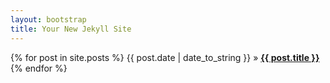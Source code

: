 ```yaml
---
layout: bootstrap
title: Your New Jekyll Site
---
```


<div id="home">

<!--POST BEGIN-->
<div class="post">
  {% for post in site.posts %}
  <span>{{ post.date | date_to_string }}</span> &raquo;
  <a href="{{ post.url }}" target="content">
    <strong>{{ post.title }}</strong>
  </a>
  <br />
  {% endfor %}
</div>
<!--POST END-->

